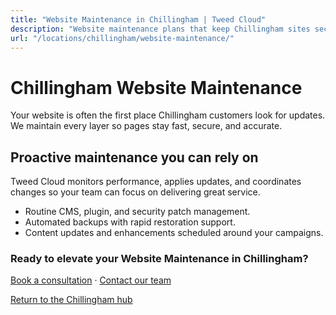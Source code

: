 ```yaml
---
title: "Website Maintenance in Chillingham | Tweed Cloud"
description: "Website maintenance plans that keep Chillingham sites secure and up to date."
url: "/locations/chillingham/website-maintenance/"
---
```


# Chillingham Website Maintenance

Your website is often the first place Chillingham customers look for updates. We maintain every layer so pages stay fast, secure, and accurate.

## Proactive maintenance you can rely on

Tweed Cloud monitors performance, applies updates, and coordinates changes so your team can focus on delivering great service.

- Routine CMS, plugin, and security patch management.
- Automated backups with rapid restoration support.
- Content updates and enhancements scheduled around your campaigns.

### Ready to elevate your Website Maintenance in Chillingham?

[Book a consultation](/consultation/) · [Contact our team](/contact/)

[Return to the Chillingham hub](/locations/chillingham/)

